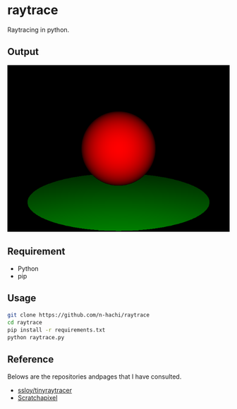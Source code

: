 raytrace
====

Raytracing in python.

## Output

![output](./pics/ver4.png)

## Requirement

- Python
- pip

## Usage

```sh
git clone https://github.com/n-hachi/raytrace
cd raytrace
pip install -r requirements.txt
python raytrace.py
```

## Reference

Belows are the repositories andpages that I have consulted.

- [ssloy/tinyraytracer](https://github.com/ssloy/tinyraytracer)
- [Scratchapixel](https://www.scratchapixel.com/)
